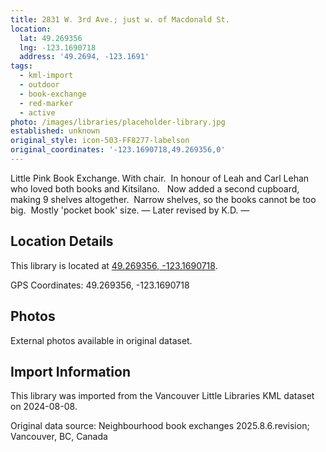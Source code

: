 ```yaml
---
title: 2831 W. 3rd Ave.; just w. of Macdonald St.
location:
  lat: 49.269356
  lng: -123.1690718
  address: '49.2694, -123.1691'
tags:
  - kml-import
  - outdoor
  - book-exchange
  - red-marker
  - active
photo: /images/libraries/placeholder-library.jpg
established: unknown
original_style: icon-503-FF8277-labelson
original_coordinates: '-123.1690718,49.269356,0'
---
```

Little Pink Book Exchange.
With chair.  In honour of Leah and Carl Lehan who loved both books and Kitsilano.  
Now added a second cupboard, making 9 shelves altogether.  
Narrow shelves, so the books cannot be too big.  
Mostly 'pocket book' size.
— Later revised by K.D.
—

## Location Details

This library is located at [49.269356, -123.1690718](https://www.google.com/maps?q=49.269356,-123.1690718).

GPS Coordinates: 49.269356, -123.1690718

## Photos

External photos available in original dataset.

## Import Information

This library was imported from the Vancouver Little Libraries KML dataset on 2024-08-08.

Original data source: Neighbourhood book exchanges 2025.8.6.revision; Vancouver, BC, Canada
